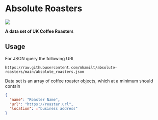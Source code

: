 # Absolute Roasters


![](https://upload.wikimedia.org/wikipedia/commons/thumb/e/e8/Noun_coffee_with_milk_2695655.svg/240px-Noun_coffee_with_milk_2695655.svg.png)

**A data set of UK Coffee Roasters**

## Usage

For JSON query the following URL

```
https://raw.githubusercontent.com/mhamilt/absolute-roasters/main/absolute_roasters.json
```

Data set is an array of coffee roaster objects, which at a minimum should contain

```json
{
  "name": "Roaster Name",
  "url": "https://roaster.url",
  "location": :"business address"
}
```


